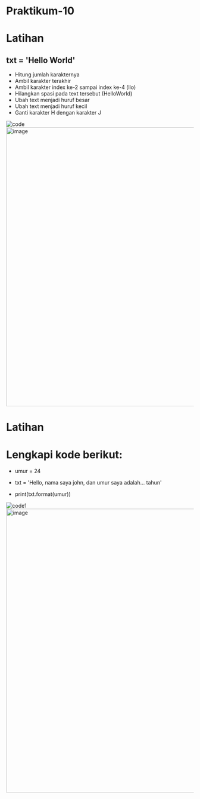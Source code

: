 # Praktikum-10
# Latihan
## txt = 'Hello World'
- Hitung jumlah karakternya
- Ambil karakter terakhir
- Ambil karakter index ke-2 sampai index ke-4 (llo)
- Hilangkan spasi pada text tersebut (HelloWorld)
- Ubah text menjadi huruf besar
- Ubah text menjadi huruf kecil
- Ganti karakter H dengan karakter J

![code](https://user-images.githubusercontent.com/115771479/212738925-42ff58b1-68d2-4b94-a3ba-05ebdd1a07b2.png)
<img width="748" alt="image" src="https://user-images.githubusercontent.com/115771479/212738697-021e19c6-fbe9-497c-a3d8-0ce13c9d6f26.png">


# Latihan
# Lengkapi kode berikut:

- umur = 24
- txt = 'Hello, nama saya john, dan umur saya adalah... tahun'

- print(txt.format(umur))

![code1](https://user-images.githubusercontent.com/115771479/212740589-78eb8990-8442-4b9e-90f2-5207d6bc2dd0.png)
<img width="761" alt="image" src="https://user-images.githubusercontent.com/115771479/212740692-d7d86cd4-b933-4b11-86a4-6af35918d8b7.png">
